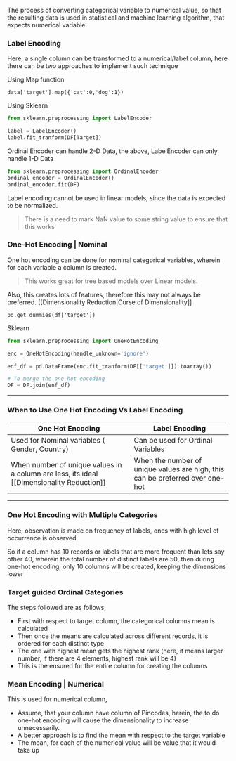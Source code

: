 The process of converting categorical variable to numerical value, so that the resulting data is used in statistical and machine learning algorithm, that expects numerical variable.

### Label Encoding
Here, a single column can be transformed to a numerical/label column, here there can be two approaches to implement such technique 

Using Map function
```
data['target'].map({'cat':0,'dog':1})
```

Using Sklearn
```py
from sklearn.preprocessing import LabelEncoder

label = LabelEncoder()
label.fit_tranform(DF[Target])
```

Ordinal Encoder can handle 2-D Data, the above, LabelEncoder can only handle 1-D Data
```py 
from sklearn.preprocessing import OrdinalEncoder
ordinal_encoder = OrdinalEncoder()
ordinal_encoder.fit(DF)
```

Label encoding cannot be used in linear models, since the data is expected to be normalized.

> There is a need to mark NaN value to some string value to ensure that this works 

### One-Hot Encoding | Nominal

One hot encoding can be done for nominal categorical variables, wherein for each variable a column is created. 

> This works great for tree based models over Linear models.

Also, this creates lots of features, therefore this may not always be preferred. [[Dimensionality Reduction|Curse of Dimensionality]]

```
pd.get_dummies(df['target'])
```

Sklearn
```py
from sklearn.preprocessing import OneHotEncoding

enc = OneHotEncoding(handle_unknown='ignore')

enf_df = pd.DataFrame(enc.fit_tranform(DF[['target']]).toarray())

# To merge the one-hot encoding
DF = DF.join(enf_df)
```
---

### When to Use One Hot Encoding Vs Label Encoding

One Hot Encoding | Label Encoding
---------------------|---------------
Used for Nominal variables ( Gender, Country) | Can be used for Ordinal Variables
When number of unique values in a column are less, its ideal [[Dimensionality Reduction]] | When the number of unique values are high, this can be preferred over one-hot


---

### One Hot Encoding with Multiple Categories

Here, observation is made on frequency of labels, ones with high level of occurrence is observed. 

So if a column has 10 records or labels that are more frequent than lets say other 40, wherein the total number of distinct labels are 50, then during one-hot encoding, only 10 columns will be created, keeping the dimensions lower

### Target guided Ordinal Categories

The steps followed are as follows, 
- First with respect to target column, the categorical columns mean is calculated
- Then once the means are calculated across different records, it is ordered for each distinct type
- The one with highest mean gets the highest rank (here, it means larger number, if there are 4 elements, highest rank will be 4)
- This is the ensured for the entire column for creating the columns

### Mean Encoding | Numerical

This is used for numerical column, 

- Assume, that your column have column of Pincodes, herein, the to do one-hot encoding will cause the dimensionality to increase unnecessarily. 
- A better approach is to find the mean with respect to the target variable
- The mean, for each of the numerical value will be value that it would take up